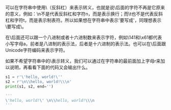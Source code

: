 可以在字符串中使用\（反斜杠）来表示转义，也就是说\后面的字符不再是它原来的意义，例如：\n不是代表反斜杠和字符n，而是表示换行；而\t也不是代表反斜杠和字符t，而是表示制表符。所以如果想在字符串中表示'要写成\'，同理想表示\要写成\\。

在\后面还可以跟一个八进制或者十六进制数来表示字符，例如\141和\x61都代表小写字母a，前者是八进制的表示法，后者是十六进制的表示法。也可以在\后面跟Unicode字符编码来表示字符。

如果不希望字符串中的\表示转义，我们可以通过在字符串的最前面加上字母r来加以说明，再看看下面的代码又会输出什么。
```python
s1 = r'\'hello, world!\''
s2 = r'\n\\hello, world!\\\n'
print(s1, s2, end='')

'''
\'hello, world!\' \n\\hello, world!\\\n
'''
```
